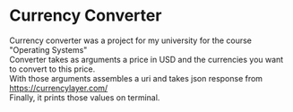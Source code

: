 # Currency Converter  
Currency converter was a project for my university for the course "Operating Systems"  
Converter takes as arguments a price in USD and the currencies you want to convert to this price.  
With those arguments assembles a uri and takes json response from https://currencylayer.com/  
Finally, it prints those values on terminal.  
